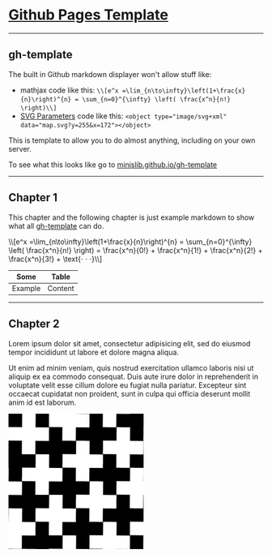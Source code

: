 # [Github Pages Template](https://github.com/MinJSLib/gh-template)

______________
## gh-template
The built in Github markdown displayer won't allow stuff like:
* mathjax code like this: `\\[e^x =\lim_{n\to\infty}\left(1+\frac{x}{n}\right)^{n} = \sum_{n=0}^{\infty} \left( \frac{x^n}{n!} \right)\\]`  
* [SVG Parameters](http://www.w3.org/TR/SVGParamPrimer) code like this: `<object type="image/svg+xml" data="map.svg?y=255&x=172"></object>`

This is template to allow you to do almost anything, including on your own server.

To see what this looks like go to [minjslib.github.io/gh-template](http://minjslib.github.io/gh-template/)

____________
## Chapter 1

This chapter and the following chapter is just example markdown to show what all [gh-template](https://github.com/MinJSLib/gh-template)
can do.

\\\\[e^x =\lim_{n\to\infty}\left(1+\frac{x}{n}\right)^{n} = \sum_{n=0}^{\infty} \left( \frac{x^n}{n!} \right) = \frac{x^n}{0!} + \frac{x^n}{1!} + \frac{x^n}{2!} + \frac{x^n}{3!} + \text{⋅ ⋅ ⋅}\\\\]

|Some   |Table  |
|-------|-------|
|Example|Content|

____________
## Chapter 2

Lorem ipsum dolor sit amet, consectetur adipisicing elit, sed do eiusmod tempor incididunt ut labore
et dolore magna aliqua.

<object type="image/svg+xml" data="map.svg?x=400&y=130"></object>

Ut enim ad minim veniam, quis nostrud exercitation ullamco laboris nisi ut
aliquip ex ea commodo consequat. Duis aute irure dolor in reprehenderit in voluptate velit esse
cillum dolore eu fugiat nulla pariatur. Excepteur sint occaecat cupidatat non proident, sunt in
culpa qui officia deserunt mollit anim id est laborum.

![Alt text](/spin.gif)
